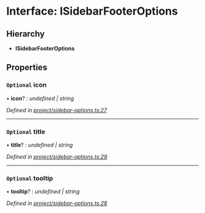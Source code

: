 # Interface: ISidebarFooterOptions

## Hierarchy

* **ISidebarFooterOptions**

## Properties

### `Optional` icon

• **icon**? : *undefined | string*

*Defined in [project/sidebar-options.ts:27](https://github.com/TNOCS/csnext/blob/b9521f0/packages/cs-core/src/project/sidebar-options.ts#L27)*

___

### `Optional` title

• **title**? : *undefined | string*

*Defined in [project/sidebar-options.ts:29](https://github.com/TNOCS/csnext/blob/b9521f0/packages/cs-core/src/project/sidebar-options.ts#L29)*

___

### `Optional` tooltip

• **tooltip**? : *undefined | string*

*Defined in [project/sidebar-options.ts:28](https://github.com/TNOCS/csnext/blob/b9521f0/packages/cs-core/src/project/sidebar-options.ts#L28)*
